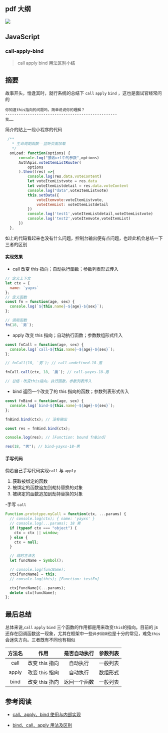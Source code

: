 ## pdf 大纲

![](https://ftp.bmp.ovh/imgs/2019/11/b9334bab49fa3323.png)

## JavaScript

### call-apply-bind

> call apply bind 用法区别小结

## 摘要

故事开头，恰逢其时，就行系统的总结下 `call` `apply` `bind` ，这也是面试官经常问的

```
你知道this指向的问题吗，简单说说你的理解？
--------------------------------------------------
我……
```

简介的贴上一段小程序的代码

```js
 /**
   * 生命周期函数--监听页面加载
   */
  onLoad: function(options) {
      console.log("接收url中的参数",options)
      AuthApis.voteItemListRouter(
          options
      ).then((res) =>{
          console.log(res.data.voteContent)
          let voteItemListvote = res.data
          let voteItemListdetail = res.data.voteContent
          console.log("data",voteItemListvote)
          this.setData({
              voteItemvote:voteItemListvote,
              voteItemList: voteItemListdetail
          })
          console.log('test1',voteItemListdetail,voteItemListvote)
          console.log('test2',voteItemvote,voteItemList)
      })
  },
```

如上的代码看起来也没有什么问题，控制台输出便有点问题，也趁此机会总结一下三者的区别

#### 实现效果

- call 改变 this 指向；自动执行函数；参数列表形式传入

```js
// 定义上下文
let ctx = {
  name: `yayxs`
};
// 定义函数
const fn = function(age, sex) {
  console.log(`${this.name}-${age}-${sex}`);
};

// 调用函数
fn(18, `男`);
```

- apply 改变 this 指向；自动执行函数；参数数组形式传入

```js
const fnCall = function(age, sex) {
  console.log(`call-${this.name}-${age}-${sex}`);
};

// fnCall(18, `男`); // call-undefined-18-男

fnCall.call(ctx, 18, `男`); // call-yayxs-18-男

// 总结：改变this指向，执行函数，参数列表传入
```

- bind 返回一个改变了的 this 指向的函数；参数列表形式传入

```js
const fnBind = function(age, sex) {
  console.log(`bind-${this.name}-${age}-${sex}`);
};

fnBind.bind(ctx); // 没有输出

const res = fnBind.bind(ctx);

console.log(res); // [Function: bound fnBind]

res(18, "男"); // bind-yayxs-18-男
```

#### 手写代码

倘若自己手写代码实现`call` 与 `apply`

1. 获取被绑定的函数
2. 被绑定的函数追加到劫持替换的对象
3. 被绑定的函数追加到劫持替换的对象

-手写 `call`

```js
Function.prototype.myCall = function(ctx, ...params) {
  // console.log(ctx); { name: 'yayxs' }
  // console.log(...params); 18 男
  if (typeof ctx === "object") {
    ctx = ctx || window;
  } else {
    ctx = null;
  }

  // 临时方法名
  let funcName = Symbol();

  // console.log(funcName);
  ctx[funcName] = this;
  // console.log(this); [Function: testFn]

  ctx[funcName](...params);
  delete ctx[funcName];
};
```

## 最后总结

总体来说,`call` `apply` `bind` 三个函数的作用都是用来改变`this`的指向。目前的 js 还存在回调函数这一现象，尤其在框架中一些`异步回调`也是十分的常见，难免`this`会迷失方向。三者既有不同也有相似

| 方法名 |      作用      | 是否自动执行 | 参数列表 |
| :----: | :------------: | :----------: | :------: |
|  call  | 改变 this 指向 |   自动执行   | 一般列表 |
| apply  | 改变 this 指向 |   自动执行   | 数组形式 |
|  bind  | 改变 this 指向 | 返回一个函数 | 一般列表 |

## 参考阅读

- [call、apply、bind 使用与内部实现](https://juejin.im/post/5dc920ebf265da4cfd296a7b)

- [bind、call、apply 用法及区别](https://juejin.im/post/5e4c0b856fb9a07ccb7e8eca#heading-47)

